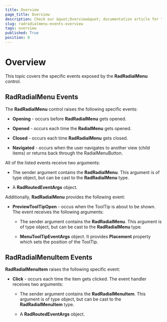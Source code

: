 ```yaml
---
title: Overview
page_title: Overview
description: Check our &quot;Overview&quot; documentation article for the RadRadialMenu WPF control.
slug: radradialmenu-events-overview
tags: overview
published: True
position: 0
---
```


# Overview



This topic covers the specific events exposed by the __RadRadialMenu__ control. 

## RadRadialMenu Events

The __RadRadialMenu__ control raises the following specific events:

* __Opening__ - occurs before __RadRadialMenu__ gets opened.             

* __Opened__ - occurs each time the __RadialMenu__ gets opened.            

* __Closed__ - occurs each time __RadRadialMenu__ gets closed.            

* __Navigated__ - occurs when the user navigates to another view (child items) or returns back through the RadialMenuButton.            

All of the listed events receive two arguments:

* The sender argument contains the __RadRadialMenu__. This argument is of type object, but can be cast to the __RadRadialMenu__ type.

* A __RadRoutedEventArgs__ object.

Additionally, __RadRadialMenu__ provides the following event:

* __PreviewToolTipOpen__ - occus when the ToolTip is about to be shown. The event receives the following arguments:            

	* The sender argument contains the __RadRadialMenu__. This argument is of type object, but can be cast to the __RadRadialMenu__ type.                

	* __MenuToolTipEventArgs__ object. It provides __Placement__ property which sets the position of the ToolTip.                

## RadRadialMenuItem Events

__RadRadialMenuItem__ raises the following specific event: 

* __Click__ - occurs each time the item gets clicked. The event handler receives two arguments:            

	* The sender argument contains the __RadRadialMenuItem__. This argument is of type object, but can be cast to the __RadRadialMenuItem__ type.                  

	* A __RadRoutedEventArgs__ object.                  
